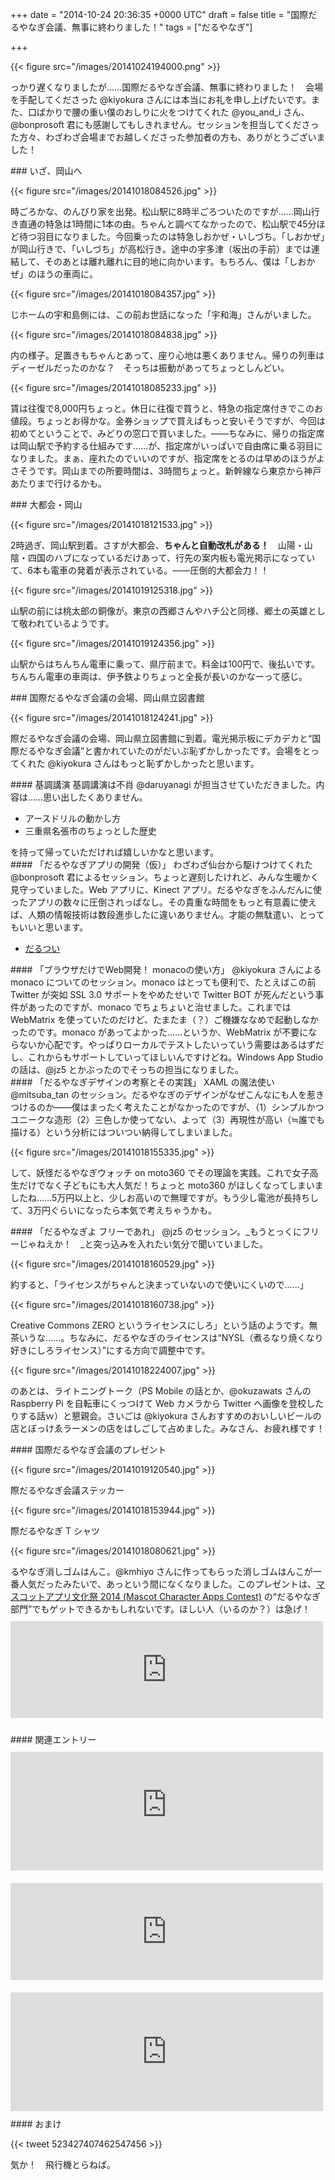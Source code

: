 
+++
date = "2014-10-24 20:36:35 +0000 UTC"
draft = false
title = "国際だるやなぎ会議、無事に終わりました！"
tags = ["だるやなぎ"]

+++


{{< figure src="/images/20141024194000.png"  >}}

っかり遅くなりましたが……国際だるやなぎ会議、無事に終わりました！　会場を手配してくださった @kiyokura さんには本当にお礼を申し上げたいです。また、口ばかりで腰の重い僕のおしりに火をつけてくれた @you_and_i さん、@bonprosoft 君にも感謝してもしきれません。セッションを担当してくださった方々、わざわざ会場までお越しくださった参加者の方も、ありがとうございました！

<div class="section">
    ### いざ、岡山へ
    

{{< figure src="/images/20141018084526.jpg"  >}}

時ごろかな、のんびり家を出発。松山駅に8時半ごろついたのですが……岡山行き直通の特急は1時間に1本の由。ちゃんと調べてなかったので、松山駅で45分ほど待つ羽目になりました。今回乗ったのは特急しおかぜ・いしづち。「しおかぜ」が岡山行きで、「いしづち」が高松行き。途中の宇多津（坂出の手前）までは連結して、そのあとは離れ離れに目的地に向かいます。もちろん、僕は「しおかぜ」のほうの車両に。

{{< figure src="/images/20141018084357.jpg"  >}}

じホームの宇和島側には、この前お世話になった「宇和海」さんがいました。

{{< figure src="/images/20141018084838.jpg"  >}}

内の様子。足置きもちゃんとあって、座り心地は悪くありません。帰りの列車はディーゼルだったのかな？　そっちは振動があってちょっとしんどい。

{{< figure src="/images/20141018085233.jpg"  >}}

賃は往復で8,000円ちょっと。休日に往復で買うと、特急の指定席付きでこのお値段。ちょっとお得かな。金券ショップで買えばもっと安いそうですが、今回は初めてということで、みどりの窓口で買いました。――ちなみに、帰りの指定席は岡山駅で予約する仕組みです……が、指定席がいっぱいで自由席に乗る羽目になりました。まぁ、座れたのでいいのですが、指定席をとるのは早めのほうがよさそうです。岡山までの所要時間は、3時間ちょっと。新幹線なら東京から神戸あたりまで行けるかも。

</div>
<div class="section">
    ### 大都会・岡山
    

{{< figure src="/images/20141018121533.jpg"  >}}

2時過ぎ、岡山駅到着。さすが大都会、**ちゃんと自動改札がある！**　山陽・山陰・四国のハブになっているだけあって、行先の案内板も電光掲示になっていて、6本も電車の発着が表示されている。――圧倒的大都会力！！

{{< figure src="/images/20141019125318.jpg"  >}}

山駅の前には桃太郎の銅像が。東京の西郷さんやハチ公と同様、郷土の英雄として敬われているようです。

{{< figure src="/images/20141019124356.jpg"  >}}

山駅からはちんちん電車に乗って、県庁前まで。料金は100円で、後払いです。ちんちん電車の車両は、伊予鉄よりちょっと全長が長いのかなーって感じ。

</div>
<div class="section">
    ### 国際だるやなぎ会議の会場、岡山県立図書館
    

{{< figure src="/images/20141018124241.jpg"  >}}

際だるやなぎ会議の会場、岡山県立図書館に到着。電光掲示板にデカデカと“国際だるやなぎ会議”と書かれていたのがだいぶ恥ずかしかったです。会場をとってくれた @kiyokura さんはもっと恥ずかしかったと思います。

<div class="section">
    #### 基調講演
    基調講演は不肖 @daruyanagi が担当させていただきました。内容は……思い出したくありません。

<ul>
<li>アースドリルの動かし方</li>
<li>三重県名張市のちょっとした歴史</li>
</ul>を持って帰っていただければ嬉しいかなと思います。

</div>
<div class="section">
    #### 「だるやなぎアプリの開発（仮）」
    わざわざ仙台から駆けつけてくれた @bonprosoft 君によるセッション。ちょっと遅刻したけれど、みんな生暖かく見守っていました。Web アプリに、Kinect アプリ。だるやなぎをふんだんに使ったアプリの数々に圧倒されっぱなし。その貴重な時間をもっと有意義に使えば、人類の情報技術は数段進歩したに違いありません。才能の無駄遣い、とってもいいと思います。

<ul>
<li><a href="http://darutwi.azurewebsites.net/">だるつい</a></li>
</ul>
</div>
<div class="section">
    #### 「ブラウザだけでWeb開発！ monacoの使い方」
    @kiyokura さんによる monaco についてのセッション。monaco はとっても便利で、たとえばこの前 Twitter が突如 SSL 3.0 サポートをやめたせいで Twitter BOT が死んだという事件があったのですが、monaco でちょちょいと治せました。これまでは WebMatrix を使っていたのだけど、たまたま（？）ご機嫌ななめで起動しなかったのです。monaco があってよかった……というか、WebMatrix が不要にならないか心配です。やっぱりローカルでテストしたいっていう需要はあるはずだし、これからもサポートしていってほしいんですけどね。Windows App Studio の話は、@jz5 とかぶったのでそっちの担当になりました。

</div>
<div class="section">
    #### 「だるやなぎデザインの考察とその実践」
    XAML の魔法使い @mitsuba_tan のセッション。だるやなぎのデザインがなぜこんなにも人を惹きつけるのか――僕はまったく考えたことがなかったのですが、（1）シンプルかつユニークな造形（2）三色しか使ってない、よって（3）再現性が高い（≒誰でも描ける）という分析にはついつい納得してしまいました。

{{< figure src="/images/20141018155335.jpg"  >}}

して、妖怪だるやなぎウォッチ on moto360 でその理論を実践。これで女子高生だけでなく子どもにも大人気だ！ちょっと moto360 がほしくなってしまいましたね……5万円以上と、少しお高いので無理ですが。もう少し電池が長持ちして、3万円ぐらいになったら本気で考えちゃうかも。

</div>
<div class="section">
    #### 「だるやなぎよ フリーであれ」
    @jz5 のセッション。_もうとっくにフリーじゃねえか！　_と突っ込みを入れたい気分で聞いていました。

{{< figure src="/images/20141018160529.jpg"  >}}

約すると、「ライセンスがちゃんと決まっていないので使いにくいので……」

{{< figure src="/images/20141018160738.jpg"  >}}

Creative Commons ZERO というライセンスにしろ」という話のようです。無茶いうな……。ちなみに、だるやなぎのライセンスは“NYSL（煮るなり焼くなり好きにしろライセンス）”にする方向で調整中です。

{{< figure src="/images/20141018224007.jpg"  >}}

のあとは、ライトニングトーク（PS Mobile の話とか、@okuzawats さんの Raspberry Pi を自転車にくっつけて Web カメラから Twitter へ画像を登校したりする話ｗ）と懇親会。さいごは @kiyokura さんおすすめのおいしいビールの店とぼっけゑラーメンの店をはしごして占めました。みなさん、お疲れ様です！

</div>
<div class="section">
    #### 国際だるやなぎ会議のプレゼント
    

{{< figure src="/images/20141019120540.jpg"  >}}

際だるやなぎ会議ステッカー

{{< figure src="/images/20141018153944.jpg"  >}}

際だるやなぎ T シャツ

{{< figure src="/images/20141018080621.jpg"  >}}

るやなぎ消しゴムはんこ。@kmhiyo さんに作ってもらった消しゴムはんこが一番人気だったみたいで、あっという間になくなりました。このプレゼントは、<a href="http://pronama.github.io/mascot-apps-contest/2014/">マスコットアプリ文化祭 2014 (Mascot Character Apps Contest)</a> の“だるやなぎ部門”でもゲットできるかもしれないです。ほしい人（いるのか？）は急げ！<iframe src="http://hatenablog.com/embed?url=http%3A%2F%2Fpronama.github.io%2Fmascot-apps-contest%2F2014%2F" title="マスコットアプリ文化祭 2014 (Mascot Character Apps Contest)" scrolling="no" frameborder="0" style="width: 100%; height: 155px; max-width: 500px; margin: 10px 0px;"><a href="http://pronama.github.io/mascot-apps-contest/2014/">マスコットアプリ文化祭 2014 (Mascot Character Apps Contest)</a></iframe><br/>


</div>
<div class="section">
    #### 関連エントリー
    <iframe src="http://python-financial-engineering.com/embed/20141020-darukaigi.html" title="「国際だるやなぎ会議　2014」に参加しました。 - Pythonで学ぶ金融工学" scrolling="no" frameborder="0" style="width: 100%; height: 190px; max-width: 500px; margin: 10px 0px;"><a href="http://python-financial-engineering.com/entry/20141020-darukaigi.html">「国際だるやなぎ会議　2014」に参加しました。 - Pythonで学ぶ金融工学</a></iframe><iframe src="http://hatenablog.com/embed?url=http%3A%2F%2Fd.hatena.ne.jp%2Fyouandi%2F20141018%2Fp1" title=" 国際だるやなぎ会議 2014 in 岡山 に参加 - 桜、抹茶、白、日記" scrolling="no" frameborder="0" style="width: 100%; height: 155px; max-width: 500px; margin: 10px 0px;"><a href="http://d.hatena.ne.jp/youandi/20141018/p1"> 国際だるやなぎ会議 2014 in 岡山 に参加 - 桜、抹茶、白、日記</a></iframe><iframe src="http://blog.ch3cooh.jp/embed/20141013/1413164930" title="国際だるやなぎ会議 2014が岡山で開催されるらしいので岡山城について書いてみた - 酢ろぐ！" scrolling="no" frameborder="0" style="width: 100%; height: 190px; max-width: 500px; margin: 10px 0px;"><a href="http://blog.ch3cooh.jp/entry/20141013/1413164930">国際だるやなぎ会議 2014が岡山で開催されるらしいので岡山城について書いてみた - 酢ろぐ！</a></iframe><br/>


</div>
<div class="section">
    #### おまけ
    

{{< tweet 523427407462547456 >}}

気か！　飛行機とらねば。

</div>
</div>

